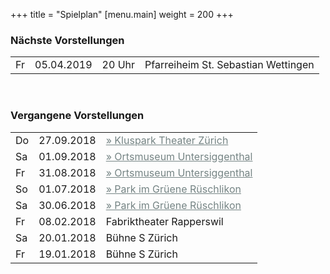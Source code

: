 +++
title = "Spielplan"
[menu.main]
weight = 200
+++

<h3>Nächste Vorstellungen </h3>

<table>
<tr><td>Fr </td> <td>05.04.2019</td><td> 20 Uhr</td> <td> Pfarreiheim St. Sebastian Wettingen</td></tr>
</table>
</br>

<h3>Vergangene Vorstellungen </h3>

<table>
<tr><td>Do</td><td>27.09.2018</td><td><a style="color:#758484" href=https://www.stadt-zuerich.ch/gud/de/index/alter/neues-zuhause/alterszentren/25-haeuser/az-klus-park0.html#> &raquo; Kluspark Theater Zürich </a> </td></tr>
<tr><td>Sa</td> <td>01.09.2018 </td> <td> <a style="color:#758484" href=http://www.untersiggenthal.ch/freizeit/ortsmuseum/>
        &raquo; Ortsmuseum Untersiggenthal </a> </td></tr>
<tr><td>Fr</td> <td>31.08.2018 </td> <td> <a style="color:#758484" href=http://www.untersiggenthal.ch/freizeit/ortsmuseum/>
        &raquo; Ortsmuseum Untersiggenthal </a> </td></tr>
<tr><td>So </td><td>01.07.2018 </td> <td><a style="color:#758484" href=https://www.parkimgruene.ch/de/veranstaltungen/abgelaufen/fink-und-meise.html > 
        &raquo; Park im Grüene Rüschlikon </a></td></tr>
<tr><td>Sa</td> <td>30.06.2018 </td><td><a style="color:#758484" href=https://www.parkimgruene.ch/de/veranstaltungen/abgelaufen/fink-und-meise.html > 
        &raquo; Park im Grüene Rüschlikon  </a></td></tr>
<tr><td>Fr</td> <td>08.02.2018 </td><td>Fabriktheater Rapperswil</td></tr>
<tr><td>Sa</td> <td>20.01.2018 </td><td>Bühne S Zürich</td></tr>
<tr><td>Fr</td> <td>19.01.2018 </td><td>Bühne S Zürich</td></tr>
</table>